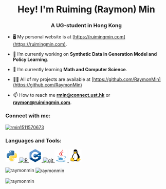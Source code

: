<h1 align="center">Hey! I'm Ruiming (Raymon) Min</h1>
<h3 align="center">A UG-student in Hong Kong</h3>

- 🖥 My personal website is at [https://ruimingmin.com](https://ruimingmin.com).

- 🔭 I’m currently working on **Synthetic Data in Generation Model and Policy Learning**.

- 🌱 I’m currently learning **Math and Computer Science**.

- 👨‍💻 All of my projects are available at [https://github.com/RaymonMin](https://github.com/RaymonMin)

- 📫 How to reach me **rmin@connect.ust.hk** or **raymon@ruimingmin.com**.

<h3 align="left">Connect with me:</h3>
<p align="left">
<a href="https://instagram.com/rmin1511570673" target="blank"><img align="center" src="https://raw.githubusercontent.com/rahuldkjain/github-profile-readme-generator/master/src/images/icons/Social/instagram.svg" alt="rmin1511570673" height="30" width="40" /></a>


<h3 align="left">Languages and Tools:</h3>
<p align="left"><a href="https://www.python.org" target="_blank" rel="noreferrer"> <img src="https://raw.githubusercontent.com/devicons/devicon/master/icons/python/python-original.svg" alt="python" width="40" height="40"/> </a> <a href="https://www.r-project.org" target="_blank" rel="noreferrer"> 
  <img src="https://www.r-project.org/logo/Rlogo.png" alt="R" width="40" height="40"/> 
</a><a href="https://www.w3schools.com/cpp/" target="_blank" rel="noreferrer"> <img src="https://raw.githubusercontent.com/devicons/devicon/master/icons/cplusplus/cplusplus-original.svg" alt="cplusplus" width="40" height="40"/> </a> <a href="https://git-scm.com/" target="_blank" rel="noreferrer"> <img src="https://www.vectorlogo.zone/logos/git-scm/git-scm-icon.svg" alt="git" width="40" height="40"/> </a> <a href="https://www.java.com" target="_blank" rel="noreferrer"> <img src="https://raw.githubusercontent.com/devicons/devicon/master/icons/java/java-original.svg" alt="java" width="40" height="40"/> </a><a href="https://www.linux.org" target="_blank" rel="noreferrer"> 
  <img src="https://raw.githubusercontent.com/devicons/devicon/master/icons/linux/linux-original.svg" alt="Linux" width="40" height="40"/> 
</a>

 </p>

<p><img align="left" src="https://github-readme-stats.vercel.app/api/top-langs?username=raymonmin&show_icons=true&locale=en&layout=compact" alt="raymonmin" /></p>

<p>&nbsp;<img align="center" src="https://github-readme-stats.vercel.app/api?username=raymonmin&show_icons=true&locale=en" alt="raymonmin" /></p>

<p><img align="center" src="https://github-readme-streak-stats.herokuapp.com/?user=raymonmin&" alt="raymonmin" /></p>
